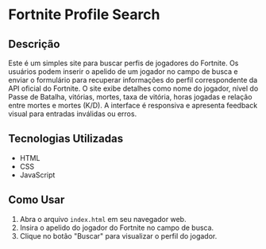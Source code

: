 # Fortnite Profile Search

## Descrição

Este é um simples site para buscar perfis de jogadores do Fortnite. Os usuários podem inserir o apelido de um jogador no campo de busca e enviar o formulário para recuperar informações do perfil correspondente da API oficial do Fortnite. O site exibe detalhes como nome do jogador, nível do Passe de Batalha, vitórias, mortes, taxa de vitória, horas jogadas e relação entre mortes e mortes (K/D). A interface é responsiva e apresenta feedback visual para entradas inválidas ou erros.

## Tecnologias Utilizadas

- HTML
- CSS
- JavaScript

## Como Usar

1. Abra o arquivo `index.html` em seu navegador web.
2. Insira o apelido do jogador do Fortnite no campo de busca.
3. Clique no botão "Buscar" para visualizar o perfil do jogador.

